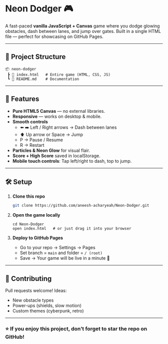 # Neon Dodger 🎮

A fast-paced **vanilla JavaScript + Canvas** game where you dodge glowing obstacles, dash between lanes, and jump over gates. Built in a single HTML file — perfect for showcasing on GitHub Pages.

---

## 📂 Project Structure
```
📦 neon-dodger
 ┣ 📜 index.html   # Entire game (HTML, CSS, JS)
 ┗ 📜 README.md    # Documentation
```

---

## 🎯 Features
- **Pure HTML5 Canvas** — no external libraries.
- **Responsive** — works on desktop & mobile.
- **Smooth controls**
  - ⬅️ ➡️ Left / Right arrows → Dash between lanes
  - ⬆️ Up arrow or Space → Jump
  - P → Pause / Resume
  - R → Restart
- **Particles & Neon Glow** for visual flair.
- **Score + High Score** saved in localStorage.
- **Mobile touch controls**: Tap left/right to dash, top to jump.

---

## 🛠️ Setup

1. **Clone this repo**
   ```bash
   git clone https://github.com/aneesh-acharyeah/Neon-Dodger.git
   ```

2. **Open the game locally**
   ```
   cd Neon-Dodger
   open index.html   # or just drag it into your browser
   ```

3. **Deploy to GitHub Pages**
   - Go to your repo → Settings → Pages
   - Set branch = `main` and folder = `/ (root)`
   - Save → Your game will be live in a minute 🎉

---

## 🤝 Contributing
Pull requests welcome! Ideas:
- New obstacle types
- Power-ups (shields, slow motion)
- Custom themes (cyberpunk, retro)



---

### ⭐ If you enjoy this project, don’t forget to **star the repo** on GitHub!
